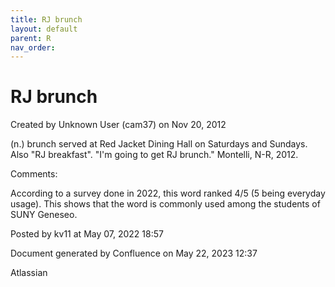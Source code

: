 ```yaml
---
title: RJ brunch
layout: default
parent: R
nav_order:
---
```


# RJ brunch

Created by  Unknown User (cam37) on Nov 20, 2012

(n.) brunch served at Red Jacket Dining Hall on Saturdays and Sundays. Also &quot;RJ breakfast&quot;. &quot;I'm going to get RJ brunch.&quot; Montelli, N-R, 2012.

Comments:

According to a survey done in 2022, this word ranked 4/5 (5 being everyday usage). This shows that the word is commonly used among the students of SUNY Geneseo. 

Posted by kv11 at May 07, 2022 18:57

Document generated by Confluence on May 22, 2023 12:37

Atlassian
